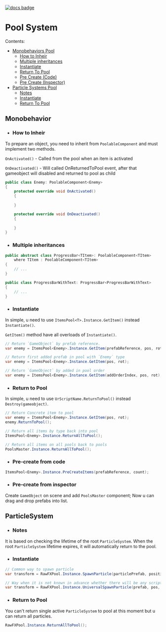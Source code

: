 [![docs badge](https://img.shields.io/badge/docs-reference-blue.svg)](https://github.com/zeeronis/ZeeUnityToolkit-readme/blob/main/README.md)

# Pool System
Сontents:
-  [Monobehaviors Pool](Coroutines.md#monobehavior)
   - [How to Inheir](Coroutines.md#how-to-inheir)
   - [Multiple inheritances](Coroutines.md#multiple-inheritances)
   - [Instantiate](Coroutines.md#instantiate)
   - [Return To Pool](Coroutines.md#return-to-pool)
   - [Pre Create (Code)](Coroutines.md#pre-create-from-code)
   - [Pre Create (Inspector)](Coroutines.md#pre-create-from-inspector)
-  [Particle Systems Pool](Coroutines.md#monobehavior)
   - [Notes](Coroutines.md#notes)
   - [Instantiate](Coroutines.md#instantiate-1)
   - [Return To Pool](Coroutines.md#return-to-pool-1)


## Monobehavior
- ### How to Inheir
To prepare an object, you need to inherit from `PoolableComponent` and must implement two methods.

`OnActivated()` - Called from the pool when an item is activated

`OnDeactivated()` - Will called OnReturnedToPool event, after that gameobject will disabled and returned to pool as child

```cs
public class Enemy: PoolableComponent<Enemy> 
{
    protected override void OnActivated()
    {
    
    }

    protected override void OnDeactivated()
    {
    
    }
}
```

- ### Multiple inheritances
```cs
public abstract class ProgressBar<TItem>: PoolableComponent<TItem> 
    where TItem : PoolableComponent<TItem>
{
    // ...
}

public class ProgressBarWithText: ProgressBar<ProgressBarWithText>
{
    // ...
}
```

- ### Instantiate
In simple, u need to use `ItemsPool<T>.Instance.GetItem()` instead `Instantiate()`.

`GetItem()` method have all overloads of `Instantiate()`.
```cs
// Return `GameObject` by prefab reference.
var enemy = ItemsPool<Enemy>.Instance.GetItem(prefabReference, pos, rot);
```
```cs
// Return first added prefab in pool with `Enemy` type
var enemy = ItemsPool<Enemy>.Instance.GetItem(pos, rot);
```
```cs
// Return `GameObject` by added in pool order
var enemy = ItemsPool<Enemy>.Instance.GetItem(addOrderIndex, pos, rot);
```

- ### Return to Pool
In simple, u need to use `UrScriptName.ReturnToPool()` instead `Destroy(gameobject)`.

```cs
// Return Concrete item to pool
var enemy = ItemsPool<Enemy>.Instance.GetItem(pos, rot);
enemy.ReturnToPool();
```
```cs
// Return all items by type back into pool
ItemsPool<Enemy>.Instance.ReturnAllToPool();
```
```cs
// Return all items on all pools back to pools
PoolsMaster.Instance.ReturnAllToPool();
```

- ### Pre-create from code
```cs
ItemsPool<Enemy>.Instance.PreCreateItems(prefabReference, count);
```
- ### Pre-create from inspector
Create `GameObject` on scene and add `PoolsMaster` component; Now u can drag and drop prefabs into list.


## ParticleSystem

- ### Notes 
It is based on checking the lifetime of the root `ParticleSystem`. When the root `ParticleSystem` lifetime expires, it will automatically return to the pool.

- ### Instantiate
```cs
// Common way to spawn particle
var transform = RawFXPool.Instance.SpawnParticle(particlePrefab, position, opt:rot);
```
```cs
// Way when it is not known in advance whether there will be any script on the particle system inherited from PoolableComponent  or not.
var transform = RawFXPool.Instance.UniversalSpawnParticle(prefab, pos, rot);
```
- ### Return to Pool
You can't return single active `ParticleSystem` to pool at this moment but u can return all particles.
```cs
RawFXPool.Instance.ReturnAllToPool();
```
